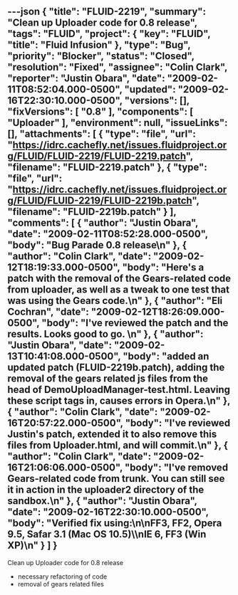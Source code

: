 ---json
{
  "title": "FLUID-2219",
  "summary": "Clean up Uploader code for 0.8 release",
  "tags": "FLUID",
  "project": {
    "key": "FLUID",
    "title": "Fluid Infusion"
  },
  "type": "Bug",
  "priority": "Blocker",
  "status": "Closed",
  "resolution": "Fixed",
  "assignee": "Colin Clark",
  "reporter": "Justin Obara",
  "date": "2009-02-11T08:52:04.000-0500",
  "updated": "2009-02-16T22:30:10.000-0500",
  "versions": [],
  "fixVersions": [
    "0.8"
  ],
  "components": [
    "Uploader"
  ],
  "environment": null,
  "issueLinks": [],
  "attachments": [
    {
      "type": "file",
      "url": "https://idrc.cachefly.net/issues.fluidproject.org/FLUID/FLUID-2219/FLUID-2219.patch",
      "filename": "FLUID-2219.patch"
    },
    {
      "type": "file",
      "url": "https://idrc.cachefly.net/issues.fluidproject.org/FLUID/FLUID-2219/FLUID-2219b.patch",
      "filename": "FLUID-2219b.patch"
    }
  ],
  "comments": [
    {
      "author": "Justin Obara",
      "date": "2009-02-11T08:52:28.000-0500",
      "body": "Bug Parade 0.8 release\n"
    },
    {
      "author": "Colin Clark",
      "date": "2009-02-12T18:19:33.000-0500",
      "body": "Here's a patch with the removal of the Gears-related code from uploader, as well as a tweak to one test that was using the Gears code.\n"
    },
    {
      "author": "Eli Cochran",
      "date": "2009-02-12T18:26:09.000-0500",
      "body": "I've reviewed the patch and the results. Looks good to go.&#x20;\n"
    },
    {
      "author": "Justin Obara",
      "date": "2009-02-13T10:41:08.000-0500",
      "body": "added an updated patch (FLUID-2219b.patch), adding the removal of the gears related js files from the head of DemoUploadManager-test.html. Leaving these script tags in, causes errors in Opera.\n"
    },
    {
      "author": "Colin Clark",
      "date": "2009-02-16T20:57:22.000-0500",
      "body": "I've reviewed Justin's patch, extended it to also remove this files from Uploader.html, and will commit.\n"
    },
    {
      "author": "Colin Clark",
      "date": "2009-02-16T21:06:06.000-0500",
      "body": "I've removed Gears-related code from trunk. You can still see it in action in the uploader2 directory of the sandbox.\n"
    },
    {
      "author": "Justin Obara",
      "date": "2009-02-16T22:30:10.000-0500",
      "body": "Verified fix using:\n\nFF3, FF2, Opera 9.5, Safar 3.1 (Mac OS 10.5)\\\nIE 6, FF3 (Win XP)\n"
    }
  ]
}
---
Clean up Uploader code for 0.8 release

* necessary refactoring of code
* removal of gears related files

        